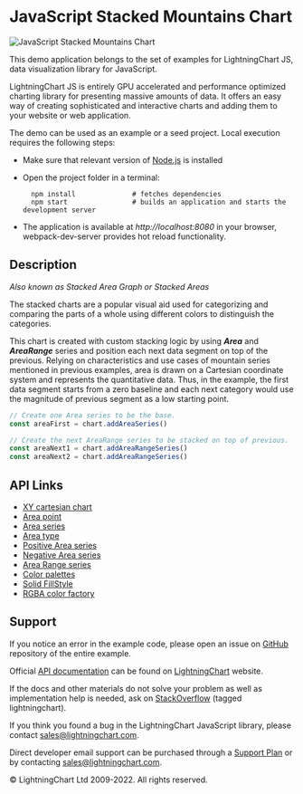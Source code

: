 # JavaScript Stacked Mountains Chart

![JavaScript Stacked Mountains Chart](stackedMountains-darkGold.png)

This demo application belongs to the set of examples for LightningChart JS, data visualization library for JavaScript.

LightningChart JS is entirely GPU accelerated and performance optimized charting library for presenting massive amounts of data. It offers an easy way of creating sophisticated and interactive charts and adding them to your website or web application.

The demo can be used as an example or a seed project. Local execution requires the following steps:

-   Make sure that relevant version of [Node.js](https://nodejs.org/en/download/) is installed
-   Open the project folder in a terminal:

          npm install              # fetches dependencies
          npm start                # builds an application and starts the development server

-   The application is available at _http://localhost:8080_ in your browser, webpack-dev-server provides hot reload functionality.


## Description

_Also known as Stacked Area Graph or Stacked Areas_

The stacked charts are a popular visual aid used for categorizing and comparing the parts of a whole using different colors to distinguish the categories.

This chart is created with custom stacking logic by using **_Area_** and **_AreaRange_** series and position each next data segment on top of the previous. Relying on characteristics and use cases of mountain series mentioned in previous examples, area is drawn on a Cartesian coordinate system and represents the quantitative data. Thus, in the example, the first data segment starts from a zero baseline and each next category would use the magnitude of previous segment as a low starting point.

```javascript
// Create one Area series to be the base.
const areaFirst = chart.addAreaSeries()

// Create the next AreaRange series to be stacked on top of previous.
const areaNext1 = chart.addAreaRangeSeries()
const areaNext2 = chart.addAreaRangeSeries()
```


## API Links

* [XY cartesian chart]
* [Area point]
* [Area series]
* [Area type]
* [Positive Area series]
* [Negative Area series]
* [Area Range series]
* [Color palettes]
* [Solid FillStyle]
* [RGBA color factory]


## Support

If you notice an error in the example code, please open an issue on [GitHub][0] repository of the entire example.

Official [API documentation][1] can be found on [LightningChart][2] website.

If the docs and other materials do not solve your problem as well as implementation help is needed, ask on [StackOverflow][3] (tagged lightningchart).

If you think you found a bug in the LightningChart JavaScript library, please contact sales@lightningchart.com.

Direct developer email support can be purchased through a [Support Plan][4] or by contacting sales@lightningchart.com.

[0]: https://github.com/Arction/
[1]: https://lightningchart.com/lightningchart-js-api-documentation/
[2]: https://lightningchart.com
[3]: https://stackoverflow.com/questions/tagged/lightningchart
[4]: https://lightningchart.com/support-services/

© LightningChart Ltd 2009-2022. All rights reserved.


[XY cartesian chart]: https://lightningchart.com/js-charts/api-documentation/v7.1.0/classes/ChartXY.html
[Area point]: https://lightningchart.com/js-charts/api-documentation/v7.1.0/interfaces/AreaPoint.html
[Area series]: https://lightningchart.com/js-charts/api-documentation/v7.1.0/classes/ChartXY.html#addAreaSeries
[Area type]: https://lightningchart.com/js-charts/api-documentation/v7.1.0/AreaSeriesTypes.html
[Positive Area series]: https://lightningchart.com/js-charts/api-documentation/v7.1.0/classes/AreaSeriesPositive.html
[Negative Area series]: https://lightningchart.com/js-charts/api-documentation/v7.1.0/classes/AreaSeriesNegative.html
[Area Range series]: https://lightningchart.com/js-charts/api-documentation/v7.1.0/classes/AreaRangeSeries.html
[Color palettes]: https://lightningchart.com/js-charts/api-documentation/v7.1.0/variables/ColorPalettes.html
[Solid FillStyle]: https://lightningchart.com/js-charts/api-documentation/v7.1.0/classes/SolidFill.html
[RGBA color factory]: https://lightningchart.com/js-charts/api-documentation/v7.1.0/functions/ColorRGBA.html

